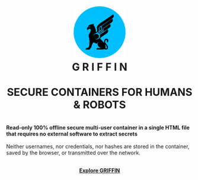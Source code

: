 <h1 align="center"><a href="https://github.com/griffin-container/griffin#readme"><img src="https://github.com/griffin-container/griffin/blob/main/img/logo.svg" width="140px"></a><br>G R I F F I N<br><br>SECURE CONTAINERS FOR HUMANS & ROBOTS</h1>
<br>
<b>Read-only 100% offline secure multi-user container in a single HTML file that requires no external software to extract secrets</b>
<br><br>
Neither usernames, nor credentials, nor hashes are stored in the container, saved by the browser, or transmitted over the network.
<br><br>
<p align="center">
<a href="https://github.com/griffin-container/griffin#readme" title="Explore GRIFFIN"><b>Explore GRIFFIN</b></a>
</p>
<br><br>